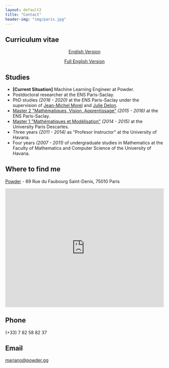 ```yaml
---
layout: default2
title: "Contact"
header-img: "img/paris.jpg"
---
```

<!-- <center><a href="cv.pdf">Full Resumé / CV </a> </center>-->

Curriculum vitae
-----------

<center>
<a href="http://dev.ipol.im/~rdguez-mariano/fixed_files/cv.pdf">English Version</a>
<p></p>
<a href="http://dev.ipol.im/~rdguez-mariano/fixed_files/full_cv.pdf">Full English Version</a>
</center>

Studies
--------------
- **[Current Situation]** Machine Learning Engineer at Powder. 
- Postdoctoral researcher at the ENS Paris-Saclay.
- PhD studies *(2016 - 2020)* at the ENS Paris-Saclay under the supervision of [Jean-Michel Morel](https://sites.google.com/site/jeanmichelmorelcmlaenscachan/) and [Julie Delon](https://delon.wp.imt.fr/).
- [Master 2 "Mathématiques, Vision, Apprentissage"](http://math.ens-paris-saclay.fr/version-francaise/formations/master-mva/) *(2015 - 2016)* at the ENS Paris-Saclay.
- [Master 1 "Mathématiques et Modélisation"](https://map5.mi.parisdescartes.fr/presentation/enseignement/) *(2014 - 2015)* at the University Paris Descartes.
- Three years *(2011 - 2014)* as "Profesor Instructor" at the University of Havana.
- Four years *(2007 - 2011)* of undergraduate studies in Mathematics at the Faculty of Mathematics and Computer Science of the University of Havana.


Where to find me
--------------

<style>
    .google-maps {
        position: relative;
        padding-bottom: 75%; // This is the aspect ratio
        height: 0;
        overflow: hidden;
    }
    .google-maps iframe {
        position: absolute;
        top: 0;
        left: 0;
        width: 100% !important;
        height: 100% !important;
    }
</style>

[Powder](https://www.linkedin.com/company/gustshow) - 89 Rue du Faubourg Saint-Denis, 75010 Paris
<div class="google-maps">
<iframe src="https://www.google.com/maps/embed?pb=!1m18!1m12!1m3!1d10498.355213523138!2d2.35652175!3d48.866051!2m3!1f0!2f0!3f0!3m2!1i1024!2i768!4f13.1!3m3!1m2!1s0x47e66e12fa329379%3A0x24db16955361c811!2s89%20Rue%20du%20Faubourg%20Saint-Denis%2C%2075010%20Paris!5e0!3m2!1sen!2sfr!4v1635512916016!5m2!1sen!2sfr" width="600" height="450" style="border:0;" allowfullscreen="" loading="lazy"></iframe>
</div>



Phone
---------------

(+33) 7 82 58 82 37

Email
---------------

<!-- [mariano.rodriguez@cmla.ens-cachan.fr](mailto:mariano.rodriguez@cmla.ens-cachan.fr) -->
[mariano@powder.gg](mailto:mariano@powder.gg)
